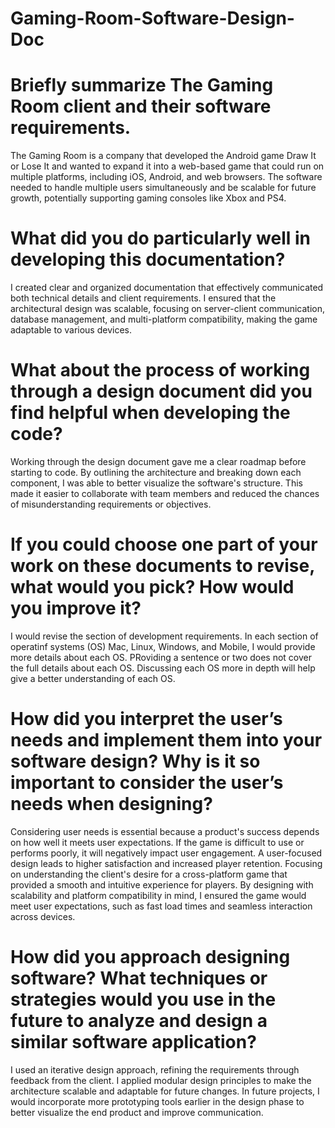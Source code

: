 # Gaming-Room-Software-Design-Doc

# Briefly summarize The Gaming Room client and their software requirements.
The Gaming Room is a company that developed the Android game Draw It or Lose It and wanted to expand it into a web-based game that could run on multiple platforms, including iOS, Android, and web browsers. The software needed to handle multiple users simultaneously and be scalable for future growth, potentially supporting gaming consoles like Xbox and PS4.

# What did you do particularly well in developing this documentation?
I created clear and organized documentation that effectively communicated both technical details and client requirements. I ensured that the architectural design was scalable, focusing on server-client communication, database management, and multi-platform compatibility, making the game adaptable to various devices.

# What about the process of working through a design document did you find helpful when developing the code?
Working through the design document gave me a clear roadmap before starting to code. By outlining the architecture and breaking down each component, I was able to better visualize the software's structure. This made it easier to collaborate with team members and reduced the chances of misunderstanding requirements or objectives.

# If you could choose one part of your work on these documents to revise, what would you pick? How would you improve it?
I would revise the section of development requirements. In each section of operatinf systems (OS) Mac, Linux, Windows, and Mobile, I would provide more details about each OS. PRoviding a sentence or two does not cover the full details about each OS. Discussing each OS more in depth will help give a better understanding of each OS.

# How did you interpret the user’s needs and implement them into your software design? Why is it so important to consider the user’s needs when designing?
Considering user needs is essential because a product's success depends on how well it meets user expectations. If the game is difficult to use or performs poorly, it will negatively impact user engagement. A user-focused design leads to higher satisfaction and increased player retention. Focusing on understanding the client's desire for a cross-platform game that provided a smooth and intuitive experience for players. By designing with scalability and platform compatibility in mind, I ensured the game would meet user expectations, such as fast load times and seamless interaction across devices.

# How did you approach designing software? What techniques or strategies would you use in the future to analyze and design a similar software application?
I used an iterative design approach, refining the requirements through feedback from the client. I applied modular design principles to make the architecture scalable and adaptable for future changes. In future projects, I would incorporate more prototyping tools earlier in the design phase to better visualize the end product and improve communication.
